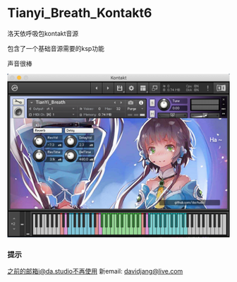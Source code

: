 # Tianyi_Breath_Kontakt6
 洛天依呼吸包kontakt音源

包含了一个基础音源需要的ksp功能

声音很棒

![preview](https://github.com/DASTUDIO/Tianyi_Breath_Kontakt6/raw/master/pic.png)

### 提示
之前的邮箱i@da.studio不再使用 
新email: davidjang@live.com